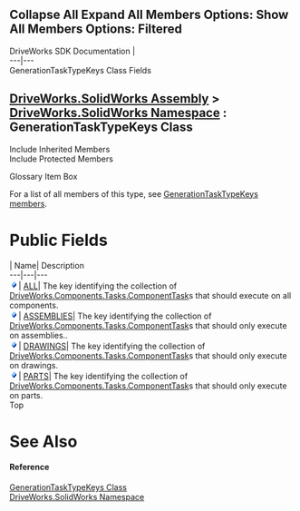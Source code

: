 Collapse All Expand All Members Options: Show All  Members Options: Filtered   
---  
DriveWorks SDK Documentation  |   
---|---  
GenerationTaskTypeKeys Class Fields   
  
[DriveWorks.SolidWorks Assembly](topic13342.md) > [DriveWorks.SolidWorks Namespace](topic13345.md) : GenerationTaskTypeKeys Class  
---  
  
Include Inherited Members    
Include Protected Members    


Glossary Item Box

For a list of all members of this type, see [GenerationTaskTypeKeys members](topic13744.md).

# Public Fields

| Name| Description  
---|---|---  
![Public Field](dotnetimages/publicField.gif)| [ALL](topic13750.md)| The key identifying the collection of [DriveWorks.Components.Tasks.ComponentTask](topic6407.md)s that should execute on all components.   
![Public Field](dotnetimages/publicField.gif)| [ASSEMBLIES](topic13751.md)| The key identifying the collection of [DriveWorks.Components.Tasks.ComponentTask](topic6407.md)s that should only execute on assemblies..   
![Public Field](dotnetimages/publicField.gif)| [DRAWINGS](topic13752.md)| The key identifying the collection of [DriveWorks.Components.Tasks.ComponentTask](topic6407.md)s that should only execute on drawings.   
![Public Field](dotnetimages/publicField.gif)| [PARTS](topic13753.md)| The key identifying the collection of [DriveWorks.Components.Tasks.ComponentTask](topic6407.md)s that should only execute on parts.   
Top

# See Also

#### Reference

[GenerationTaskTypeKeys Class](topic13743.md)   
[DriveWorks.SolidWorks Namespace](topic13345.md)


